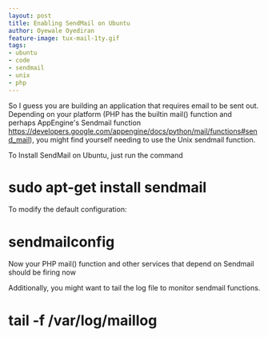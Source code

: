 ```yaml
---
layout: post
title: Enabling SendMail on Ubuntu
author: Oyewale Oyediran
feature-image: tux-mail-1ty.gif
tags:
- ubuntu
- code
- sendmail
- unix
- php
---
```


So I guess you are building an application that requires email to be sent out. Depending on your platform (PHP has the builtin mail() function and perhaps AppEngine's Sendmail function <https://developers.google.com/appengine/docs/python/mail/functions#send_mail>), you might find yourself needing to use the Unix sendmail function.

To Install SendMail on Ubuntu, just run the command

# sudo apt-get install sendmail

To modify the default configuration:

# sendmailconfig


Now your PHP mail() function and other services that depend on Sendmail should be firing now


Additionally, you might want to tail the log file to monitor sendmail functions. 

# tail -f /var/log/maillog


